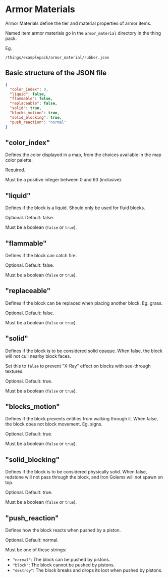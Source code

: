 # Armor Materials

Armor Materials define the tier and material properties of armor items.

Named item armor materials go in the `armor_material` directory in the thing pack.

Eg.
```
/things/examplepack/armor_material/rubber.json
```

## Basic structure of the JSON file

```json
{
  "color_index": 0,
  "liquid": false,
  "flammable": false,
  "replaceable": false,
  "solid": true,
  "blocks_motion": true,
  "solid_blocking": true,
  "push_reaction": "normal"
}
```

## "color_index"

Defines the color displayed in a map, from the choices available in the map color palette.

Required.

Must be a positive integer between 0 and 63 (inclusive).

## "liquid"

Defines if the block is a liquid. Should only be used for fluid blocks.

Optional. Default: false.

Must be a boolean (`false` or `true`).

## "flammable"

Defines if the block can catch fire.

Optional. Default: false.

Must be a boolean (`false` or `true`).

## "replaceable"

Defines if the block can be replaced when placing another block. Eg. grass.

Optional. Default: false.

Must be a boolean (`false` or `true`).

## "solid"

Defines if the block is to be considered solid opaque. When false, the block will not cull nearby block faces.

Set this to `false` to prevent "X-Ray" effect on blocks with see-through textures.

Optional. Default: true.

Must be a boolean (`false` or `true`).

## "blocks_motion"

Defines if the block prevents entities from walking through it. When false, the block does not block movement. Eg. signs.

Optional. Default: true.

Must be a boolean (`false` or `true`).

## "solid_blocking"

Defines if the block is to be considered physically solid. When false, redstone will not pass through the block, and Iron Golems will not spawn on top.

Optional. Default: true.

Must be a boolean (`false` or `true`).

## "push_reaction"

Defines how the block reacts when pushed by a piston.

Optional. Default: normal.

Must be one of these strings:

* `"normal"`: The block can be pushed by pistons.
* `"block"`: The block cannot be pushed by pistons.
* `"destroy"`: The block breaks and drops its loot when pushed by pistons.
